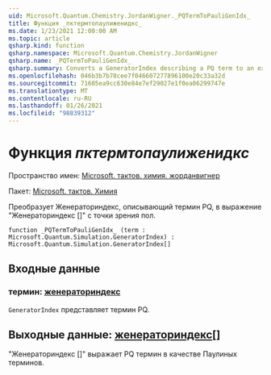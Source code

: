 ```yaml
---
uid: Microsoft.Quantum.Chemistry.JordanWigner._PQTermToPauliGenIdx_
title: Функция _пктермтопаулиженидкс_
ms.date: 1/23/2021 12:00:00 AM
ms.topic: article
qsharp.kind: function
qsharp.namespace: Microsoft.Quantum.Chemistry.JordanWigner
qsharp.name: _PQTermToPauliGenIdx_
qsharp.summary: Converts a GeneratorIndex describing a PQ term to an expression 'GeneratorIndex[]' in terms of Paulis
ms.openlocfilehash: 046b3b7b78cee7f046607277896100e20c33a32d
ms.sourcegitcommit: 71605ea9cc630e84e7ef29027e1f0ea06299747e
ms.translationtype: MT
ms.contentlocale: ru-RU
ms.lasthandoff: 01/26/2021
ms.locfileid: "98839312"
---
```

# <a name="_pqtermtopauligenidx_-function"></a>Функция _пктермтопаулиженидкс_

Пространство имен: [Microsoft. тактов. химия. жорданвигнер](xref:Microsoft.Quantum.Chemistry.JordanWigner)

Пакет: [Microsoft. тактов. Химия](https://nuget.org/packages/Microsoft.Quantum.Chemistry)


Преобразует Женераториндекс, описывающий термин PQ, в выражение "Женераториндекс []" с точки зрения пол.

```qsharp
function _PQTermToPauliGenIdx_ (term : Microsoft.Quantum.Simulation.GeneratorIndex) : Microsoft.Quantum.Simulation.GeneratorIndex[]
```


## <a name="input"></a>Входные данные

### <a name="term--generatorindex"></a>термин: [женераториндекс](xref:Microsoft.Quantum.Simulation.GeneratorIndex)

`GeneratorIndex` представляет термин PQ.



## <a name="output--generatorindex"></a>Выходные данные: [женераториндекс](xref:Microsoft.Quantum.Simulation.GeneratorIndex)[]

"Женераториндекс []" выражает PQ термин в качестве Паулиных терминов.
